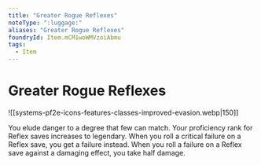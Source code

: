 ```yaml
---
title: "Greater Rogue Reflexes"
noteType: ":luggage:"
aliases: "Greater Rogue Reflexes"
foundryId: Item.mCM1woWMVzoiAbmu
tags:
  - Item
---
```


# Greater Rogue Reflexes
![[systems-pf2e-icons-features-classes-improved-evasion.webp|150]]

You elude danger to a degree that few can match. Your proficiency rank for Reflex saves increases to legendary. When you roll a critical failure on a Reflex save, you get a failure instead. When you roll a failure on a Reflex save against a damaging effect, you take half damage.
